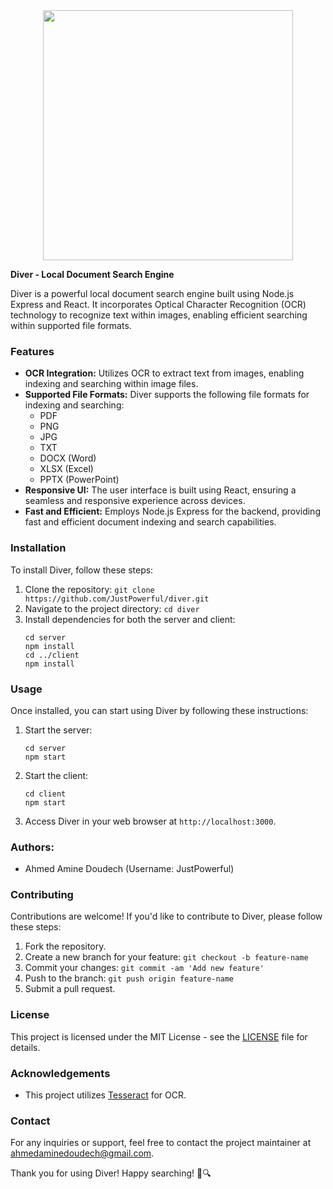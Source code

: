 <div align="center">
  <img src="https://github.com/JustPowerful/Diver/assets/50250163/7308493e-c3b8-4ac8-9265-4754799d9501" width="400px" height="auto"/>
</div>



**Diver - Local Document Search Engine**

Diver is a powerful local document search engine built using Node.js Express and React. It incorporates Optical Character Recognition (OCR) technology to recognize text within images, enabling efficient searching within supported file formats.

### Features
- **OCR Integration:** Utilizes OCR to extract text from images, enabling indexing and searching within image files.
- **Supported File Formats:** Diver supports the following file formats for indexing and searching:
  - PDF
  - PNG
  - JPG
  - TXT
  - DOCX (Word)
  - XLSX (Excel)
  - PPTX (PowerPoint)
- **Responsive UI:** The user interface is built using React, ensuring a seamless and responsive experience across devices.
- **Fast and Efficient:** Employs Node.js Express for the backend, providing fast and efficient document indexing and search capabilities.

### Installation
To install Diver, follow these steps:
1. Clone the repository: `git clone https://github.com/JustPowerful/diver.git`
2. Navigate to the project directory: `cd diver`
3. Install dependencies for both the server and client:
   ```
   cd server
   npm install
   cd ../client
   npm install
   ```

### Usage
Once installed, you can start using Diver by following these instructions:
1. Start the server:
   ```
   cd server
   npm start
   ```
2. Start the client:
   ```
   cd client
   npm start
   ```
3. Access Diver in your web browser at `http://localhost:3000`.

### Authors:
- Ahmed Amine Doudech (Username: JustPowerful)

### Contributing
Contributions are welcome! If you'd like to contribute to Diver, please follow these steps:
1. Fork the repository.
2. Create a new branch for your feature: `git checkout -b feature-name`
3. Commit your changes: `git commit -am 'Add new feature'`
4. Push to the branch: `git push origin feature-name`
5. Submit a pull request.

### License
This project is licensed under the MIT License - see the [LICENSE](LICENSE) file for details.

### Acknowledgements
- This project utilizes [Tesseract]([https://github.com/naptha/tesseract.js](https://tesseract-ocr.github.io/tessdoc/Downloads.html)) for OCR.


### Contact
For any inquiries or support, feel free to contact the project maintainer at [ahmedaminedoudech@gmail.com](mailto:ahmedaminedoudech@gmail.com).

Thank you for using Diver! Happy searching! 🌊🔍
